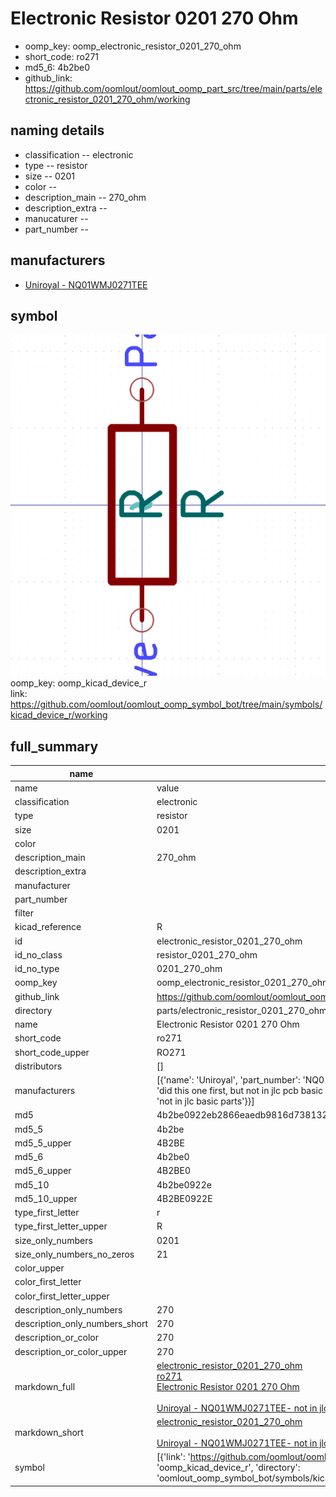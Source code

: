 # Electronic Resistor 0201 270 Ohm

  
* oomp_key: oomp_electronic_resistor_0201_270_ohm 
* short_code: ro271
* md5_6: 4b2be0  
* github_link: https://github.com/oomlout/oomlout_oomp_part_src/tree/main/parts/electronic_resistor_0201_270_ohm/working  
## naming details
* classification -- electronic
* type -- resistor
* size -- 0201
* color -- 
* description_main -- 270_ohm
* description_extra -- 
* manucaturer -- 
* part_number -- 


## manufacturers
* [Uniroyal - NQ01WMJ0271TEE]()  

## symbol

![](symbol/0/working/working_600.png)  
oomp_key: oomp_kicad_device_r  
link: https://github.com/oomlout/oomlout_oomp_symbol_bot/tree/main/symbols/kicad_device_r/working  


## full_summary
| name | value | 
| --- | --- | 
| name | value | 
| classification | electronic | 
| type | resistor | 
| size | 0201 | 
| color |  | 
| description_main | 270_ohm | 
| description_extra |  | 
| manufacturer |  | 
| part_number |  | 
| filter |  | 
| kicad_reference | R | 
| id | electronic_resistor_0201_270_ohm | 
| id_no_class | resistor_0201_270_ohm | 
| id_no_type | 0201_270_ohm | 
| oomp_key | oomp_electronic_resistor_0201_270_ohm | 
| github_link | https://github.com/oomlout/oomlout_oomp_part_src/tree/main/parts/electronic_resistor_0201_270_ohm/working | 
| directory | parts/electronic_resistor_0201_270_ohm | 
| name | Electronic Resistor 0201 270 Ohm | 
| short_code | ro271 | 
| short_code_upper | RO271 | 
| distributors | [] | 
| manufacturers | [{'name': 'Uniroyal', 'part_number': 'NQ01WMJ0271TEE', 'link': '', 'id': 'manufacturer_uniroyal', 'note': {'reason': 'did this one first, but not in jlc pcb basic parts and 1 percent are and they are the same price', 'reason_short': 'not in jlc basic parts'}}] | 
| md5 | 4b2be0922eb2866eaedb9816d7381327 | 
| md5_5 | 4b2be | 
| md5_5_upper | 4B2BE | 
| md5_6 | 4b2be0 | 
| md5_6_upper | 4B2BE0 | 
| md5_10 | 4b2be0922e | 
| md5_10_upper | 4B2BE0922E | 
| type_first_letter | r | 
| type_first_letter_upper | R | 
| size_only_numbers | 0201 | 
| size_only_numbers_no_zeros | 21 | 
| color_upper |  | 
| color_first_letter |  | 
| color_first_letter_upper |  | 
| description_only_numbers | 270 | 
| description_only_numbers_short | 270 | 
| description_or_color | 270 | 
| description_or_color_upper | 270 | 
| markdown_full | [electronic_resistor_0201_270_ohm](https://github.com/oomlout/oomlout_oomp_part_src/tree/main/parts/electronic_resistor_0201_270_ohm/working)<br>[ro271](https://github.com/oomlout/oomlout_oomp_part_src/tree/main/parts/electronic_resistor_0201_270_ohm/working)<br>[Electronic Resistor 0201 270 Ohm](https://github.com/oomlout/oomlout_oomp_part_src/tree/main/parts/electronic_resistor_0201_270_ohm/working)<br><br>[Uniroyal - NQ01WMJ0271TEE- not in jlc basic parts]() [(L)  ](https://www.lcsc.com/search?q=NQ01WMJ0271TEE)[(D)  ](https://www.digikey.com/en/products?keywords=NQ01WMJ0271TEE)[(M)  ](https://www.mouser.com/Search/Refine?Keyword=NQ01WMJ0271TEE)[(N)  ](https://www.newark.com/search?st=NQ01WMJ0271TEE)[(SZ)  ](https://so.szlcsc.com/global.html?k=NQ01WMJ0271TEE)<br> | 
| markdown_short | [electronic_resistor_0201_270_ohm](https://github.com/oomlout/oomlout_oomp_part_src/tree/main/parts/electronic_resistor_0201_270_ohm/working)<br><br>[Uniroyal - NQ01WMJ0271TEE- not in jlc basic parts]() | 
| symbol | [{'link': 'https://github.com/oomlout/oomlout_oomp_symbol_bot/tree/main/symbols/kicad_device_r', 'oomp_key': 'oomp_kicad_device_r', 'directory': 'oomlout_oomp_symbol_bot/symbols/kicad_device_r//working/working.kicad_sym'}] | 
